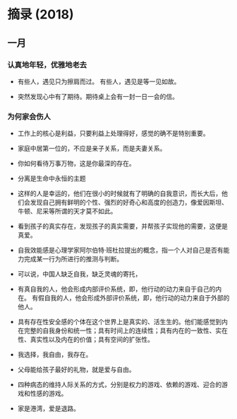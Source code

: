 # 摘录 (2018)

## 一月

### 认真地年轻，优雅地老去

- 有些人，遇见只为擦肩而过。  有些人，遇见是等一见如故。

- 突然发现心中有了期待。期待桌上会有一封一日一会的信。

### 为何家会伤人

- 工作上的核心是利益，只要利益上处理得好，感觉的确不是特别重要。

- 家庭中居第一位的，不应是亲子关系，而是夫妻关系。

- 你如何看待万事万物，这是你最深的存在。

- 分离是生命中永恒的主题

- 这样的人是幸运的，他们在很小的时候就有了明确的自我意识，而长大后，他们会发现自己拥有鲜明的个性、强烈的好奇心和高度的创造力，像爱因斯坦、牛顿、尼采等所谓的天才莫不如此。

- 看到孩子的真实存在，发现孩子的真实需要，并帮孩子实现他的需要，这便是真爱。

- 自我效能感是心理学家阿尔伯特·班杜拉提出的概念，指一个人对自己是否有能力完成某一行为所进行的推测与判断。

- 可以说，中国人缺乏自我，缺乏灵魂的寄托，

- 有真自我的人，他会形成内部评价系统，即，他行动的动力来自于自己的内在。 有假自我的人，他会形成外部评价系统，即，他行动的动力来自于外部的他人。

- 具有存在性安全感的个体在这个世界上是真实的、活生生的。他们能感觉到内在完整的自我身份和统一性；具有时间上的连续性；具有内在的一致性、实在性、真实性以及内在的价值；具有空间的扩张性。

- 我选择，我自由，我存在。

- 父母能给孩子最好的礼物，就是爱与自由。

- 四种病态的维持人际关系的方式，分别是权力的游戏、依赖的游戏、迎合的游戏和性感的游戏。

- 家是港湾，爱是退路。
